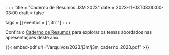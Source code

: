+++
title = "Caderno de Resumos J3M 2023"
date = 2023-11-03T08:00:00-03:00
draft = false

tags = []
eventos = ["j3m"]
+++

Confira o [Caderno de Resumos](/arquivos/2023/j3m/j3m_caderno_2023.pdf) para explorar os temas abordados nas apresentações deste ano.

{{< embed-pdf url="/arquivos/2023/j3m/j3m_caderno_2023.pdf" >}}
